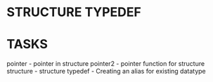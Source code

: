 # STRUCTURE TYPEDEF

# TASKS
pointer - pointer in structure
pointer2 - pointer function for structure
structure - structure
typedef - Creating an alias for existing datatype
